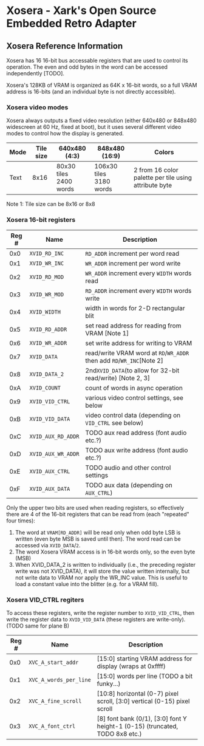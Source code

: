 # Xosera - Xark's Open Source Embedded Retro Adapter

## Xosera Reference Information

Xosera has 16 16-bit bus accessable registers that are used to control its operation.  The even
and odd bytes in the word can be accessed independently [TODO].

Xosera's 128KB of VRAM is organized as 64K x 16-bit words, so a full VRAM address is 16-bits (and an
individual byte is not directly accessible).

### Xosera video modes

Xosera always outputs a fixed video resolution (either 640x480 or 848x480 widescreen at 60 Hz, fixed at boot),
but it uses several different video modes to control how the display is generated.

| Mode  | Tile size | 640x480 (4:3)                | 848x480 (16:9)                 | Colors                                                |
--------|-----------| -----------------------------|--------------------------------|------------------------------------------------------ |
| Text  | 8x16      | 80x30 tiles<br /> 2400 words |  106x30 tiles<br /> 3180 words | 2 from 16 color palette per tile using attribute byte |

Note 1: Tile size can be 8x16 or 8x8

### Xosera 16-bit registers

| Reg # | Name                 | Description                                                      |
--------| ---------------------| ---------------------------------------------------------------- |
| 0x0     | `XVID_RD_INC`          | `RD_ADDR` increment per word read
| 0x1     | `XVID_WR_INC`          | `WR_ADDR` increment per word write
| 0x2     | `XVID_RD_MOD`          | `WR_ADDR` increment every `WIDTH` words read
| 0x3     | `XVID_WR_MOD`          | `RD_ADDR` increment every `WIDTH` words write
| 0x4     | `XVID_WIDTH`           | width in words for 2-D rectangular blit
| 0x5     | `XVID_RD_ADDR`         | set read address for reading from VRAM [Note 1]
| 0x6     | `XVID_WR_ADDR`         | set write address for writing to VRAM
| 0x7     | `XVID_DATA`            | read/write VRAM word at `RD`/`WR_ADDR` then add `RD`/`WR_INC`[Note 2]
| 0x8     | `XVID_DATA_2`          | 2nd`XVID_DATA`(to allow for 32-bit read/write) [Note 2, 3]
| 0xA     | `XVID_COUNT`           | count of words in async operation
| 0x9     | `XVID_VID_CTRL`        | various video control settings, see below
| 0xB     | `XVID_VID_DATA`        | video control data (depending on `VID_CTRL` see below)
| 0xC     | `XVID_AUX_RD_ADDR`     | TODO aux read address (font audio etc.?)
| 0xD     | `XVID_AUX_WR_ADDR`     | TODO aux write address (font audio etc.?)
| 0xE     | `XVID_AUX_CTRL`        | TODO audio and other control settings
| 0xF     | `XVID_AUX_DATA`        | TODO aux data (depending on `AUX_CTRL`)

Only the upper two bits are used when reading registers, so effectively there are 4 of the 16-bit registers
that can be read from (each "repeated" four times):

1. The word at `VRAM[RD_ADDR]` will be read only when odd byte LSB is written (even byte MSB is saved until then). The word read can be accessed via `XVID_DATA`/`2`.
2. The word Xosera VRAM access is in 16-bit words only, so the even byte (MSB)
3. When XVID_DATA_2 is written to individually (i.e., the preceding register write was not XVID_DATA), it will store
the value written internally, but not write data to VRAM nor apply the WR_INC value.  This is useful to load a constant
value into the blitter (e.g. for a VRAM fill).

### Xosera VID_CTRL regiters

To access these registers, write the register number to `XVID_VID_CTRL`, then write the register data to `XVID_VID_DATA` (these registers are write-only).
(TODO same for plane B)

| Reg # | Name                    | Description                                                                 |
--------| ------------------------| ----------------------------------------------------------------------------|
| 0x0   | `XVC_A_start_addr`      | [15:0] starting VRAM address for display (wraps at 0xffff)                  |
| 0x1   | `XVC_A_words_per_line`  | [15:0] words per line (TODO a bit funky...)                                 |
| 0x2   | `XVC_A_fine_scroll`     | [10:8] horizontal (0-7) pixel scroll, [3:0] vertical (0-15) pixel scroll    |
| 0x3   | `XVC_A_font_ctrl`       | [8] font bank (0/1), [3:0] font Y height-1 (0-15) (truncated, TODO 8x8 etc.)|
